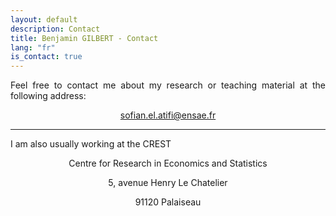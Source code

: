 ```yaml
---
layout: default
description: Contact
title: Benjamin GILBERT - Contact
lang: "fr"
is_contact: true
---
```


<div style="text-align: justify">

<p> Feel free to contact me about my research or teaching material at the following address: </p>

<p style="text-align:center"><a href = "mailto:sofian.el.atifi@ensae.fr">sofian.el.atifi@ensae.fr</a></p>

</div>

---

<div style="text-align: justify">

<p> I am also usually working at the CREST</p>

<p style="text-align:center">Centre for Research in Economics and Statistics</p>

<p style="text-align:center">5, avenue Henry Le Chatelier</p>

<p style="text-align:center">91120 Palaiseau</p>

</div>
